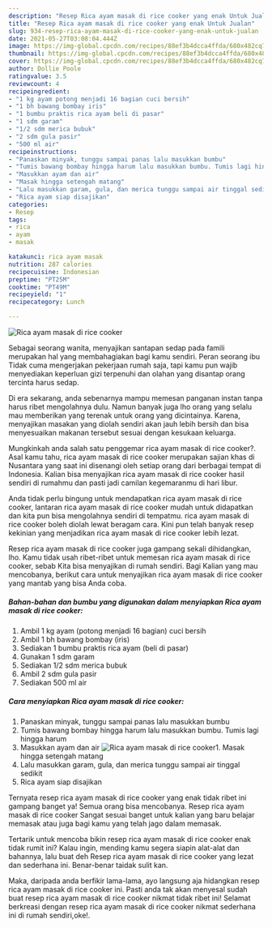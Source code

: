 ```yaml
---
description: "Resep Rica ayam masak di rice cooker yang enak Untuk Jualan"
title: "Resep Rica ayam masak di rice cooker yang enak Untuk Jualan"
slug: 934-resep-rica-ayam-masak-di-rice-cooker-yang-enak-untuk-jualan
date: 2021-05-27T03:08:04.444Z
image: https://img-global.cpcdn.com/recipes/88ef3b4dcca4ffda/680x482cq70/rica-ayam-masak-di-rice-cooker-foto-resep-utama.jpg
thumbnail: https://img-global.cpcdn.com/recipes/88ef3b4dcca4ffda/680x482cq70/rica-ayam-masak-di-rice-cooker-foto-resep-utama.jpg
cover: https://img-global.cpcdn.com/recipes/88ef3b4dcca4ffda/680x482cq70/rica-ayam-masak-di-rice-cooker-foto-resep-utama.jpg
author: Dollie Poole
ratingvalue: 3.5
reviewcount: 4
recipeingredient:
- "1 kg ayam potong menjadi 16 bagian cuci bersih"
- "1 bh bawang bombay iris"
- "1 bumbu praktis rica ayam beli di pasar"
- "1 sdm garam"
- "1/2 sdm merica bubuk"
- "2 sdm gula pasir"
- "500 ml air"
recipeinstructions:
- "Panaskan minyak, tunggu sampai panas lalu masukkan bumbu"
- "Tumis bawang bombay hingga harum lalu masukkan bumbu. Tumis lagi hingga harum"
- "Masukkan ayam dan air"
- "Masak hingga setengah matang"
- "Lalu masukkan garam, gula, dan merica tunggu sampai air tinggal sedikit"
- "Rica ayam siap disajikan"
categories:
- Resep
tags:
- rica
- ayam
- masak

katakunci: rica ayam masak 
nutrition: 287 calories
recipecuisine: Indonesian
preptime: "PT25M"
cooktime: "PT49M"
recipeyield: "1"
recipecategory: Lunch

---
```



![Rica ayam masak di rice cooker](https://img-global.cpcdn.com/recipes/88ef3b4dcca4ffda/680x482cq70/rica-ayam-masak-di-rice-cooker-foto-resep-utama.jpg)

Sebagai seorang wanita, menyajikan santapan sedap pada famili merupakan hal yang membahagiakan bagi kamu sendiri. Peran seorang ibu Tidak cuma mengerjakan pekerjaan rumah saja, tapi kamu pun wajib menyediakan keperluan gizi terpenuhi dan olahan yang disantap orang tercinta harus sedap.

Di era  sekarang, anda sebenarnya mampu memesan panganan instan tanpa harus ribet mengolahnya dulu. Namun banyak juga lho orang yang selalu mau memberikan yang terenak untuk orang yang dicintainya. Karena, menyajikan masakan yang diolah sendiri akan jauh lebih bersih dan bisa menyesuaikan makanan tersebut sesuai dengan kesukaan keluarga. 



Mungkinkah anda salah satu penggemar rica ayam masak di rice cooker?. Asal kamu tahu, rica ayam masak di rice cooker merupakan sajian khas di Nusantara yang saat ini disenangi oleh setiap orang dari berbagai tempat di Indonesia. Kalian bisa menyajikan rica ayam masak di rice cooker hasil sendiri di rumahmu dan pasti jadi camilan kegemaranmu di hari libur.

Anda tidak perlu bingung untuk mendapatkan rica ayam masak di rice cooker, lantaran rica ayam masak di rice cooker mudah untuk didapatkan dan kita pun bisa mengolahnya sendiri di tempatmu. rica ayam masak di rice cooker boleh diolah lewat beragam cara. Kini pun telah banyak resep kekinian yang menjadikan rica ayam masak di rice cooker lebih lezat.

Resep rica ayam masak di rice cooker juga gampang sekali dihidangkan, lho. Kamu tidak usah ribet-ribet untuk memesan rica ayam masak di rice cooker, sebab Kita bisa menyajikan di rumah sendiri. Bagi Kalian yang mau mencobanya, berikut cara untuk menyajikan rica ayam masak di rice cooker yang mantab yang bisa Anda coba.

<!--inarticleads1-->

##### Bahan-bahan dan bumbu yang digunakan dalam menyiapkan Rica ayam masak di rice cooker:

1. Ambil 1 kg ayam (potong menjadi 16 bagian) cuci bersih
1. Ambil 1 bh bawang bombay (iris)
1. Sediakan 1 bumbu praktis rica ayam (beli di pasar)
1. Gunakan 1 sdm garam
1. Sediakan 1/2 sdm merica bubuk
1. Ambil 2 sdm gula pasir
1. Sediakan 500 ml air




<!--inarticleads2-->

##### Cara menyiapkan Rica ayam masak di rice cooker:

1. Panaskan minyak, tunggu sampai panas lalu masukkan bumbu
1. Tumis bawang bombay hingga harum lalu masukkan bumbu. Tumis lagi hingga harum
1. Masukkan ayam dan air
<img src="https://img-global.cpcdn.com/steps/563c7142189ae14c/160x128cq70/rica-ayam-masak-di-rice-cooker-langkah-memasak-3-foto.jpg" alt="Rica ayam masak di rice cooker">1. Masak hingga setengah matang
1. Lalu masukkan garam, gula, dan merica tunggu sampai air tinggal sedikit
1. Rica ayam siap disajikan




Ternyata resep rica ayam masak di rice cooker yang enak tidak ribet ini gampang banget ya! Semua orang bisa mencobanya. Resep rica ayam masak di rice cooker Sangat sesuai banget untuk kalian yang baru belajar memasak atau juga bagi kamu yang telah jago dalam memasak.

Tertarik untuk mencoba bikin resep rica ayam masak di rice cooker enak tidak rumit ini? Kalau ingin, mending kamu segera siapin alat-alat dan bahannya, lalu buat deh Resep rica ayam masak di rice cooker yang lezat dan sederhana ini. Benar-benar taidak sulit kan. 

Maka, daripada anda berfikir lama-lama, ayo langsung aja hidangkan resep rica ayam masak di rice cooker ini. Pasti anda tak akan menyesal sudah buat resep rica ayam masak di rice cooker nikmat tidak ribet ini! Selamat berkreasi dengan resep rica ayam masak di rice cooker nikmat sederhana ini di rumah sendiri,oke!.

